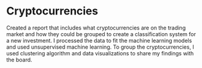 # Cryptocurrencies

Created a report that includes what cryptocurrencies are on the trading market and how they could be grouped to create a classification system for a new investment.
I processed the data to fit the machine learning models and used unsupervised machine learning. To group the cryptocurrencies, I used clustering algorithm and data visualizations to share my findings with the board.
